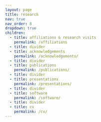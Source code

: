 ```yaml
---
layout: page
title: research
nav: true
nav_order: 8
dropdown: true
children:
  - title: affiliations & research visits
    permalink: /affiliations
  - title: divider
  - title: acknowledgements
    permalink: /acknowledgements/
  - title: divider
  - title: publications
    permalink: /publications/
  - title: divider
  - title: presentations
    permalink: /presentations/
  - title: divider
  - title: software
    permalink: /software/
  - title: divider
  - title: cv
    permalink: /cv/
---
```

